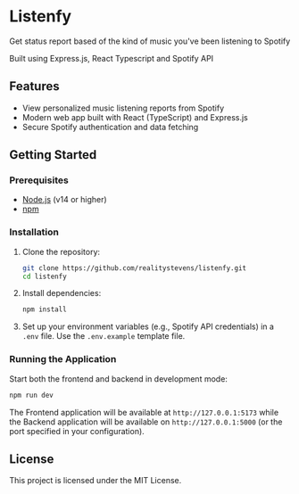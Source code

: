 # Listenfy

Get status report based of the kind of music you've been listening to Spotify

Built using Express.js, React Typescript and Spotify API

## Features

- View personalized music listening reports from Spotify
- Modern web app built with React (TypeScript) and Express.js
- Secure Spotify authentication and data fetching

## Getting Started

### Prerequisites

- [Node.js](https://nodejs.org/) (v14 or higher)
- [npm](https://www.npmjs.com/)

### Installation

1. Clone the repository:
    ```bash
    git clone https://github.com/realitystevens/listenfy.git
    cd listenfy
    ```

2. Install dependencies:
    ```bash
    npm install
    ```

3. Set up your environment variables (e.g., Spotify API credentials) in a `.env` file. Use the `.env.example` template file.

### Running the Application

Start both the frontend and backend in development mode:
```bash
npm run dev
```

The Frontend application will be available at `http://127.0.0.1:5173` while the Backend application will be available on `http://127.0.0.1:5000` (or the port specified in your configuration).

## License

This project is licensed under the MIT License.